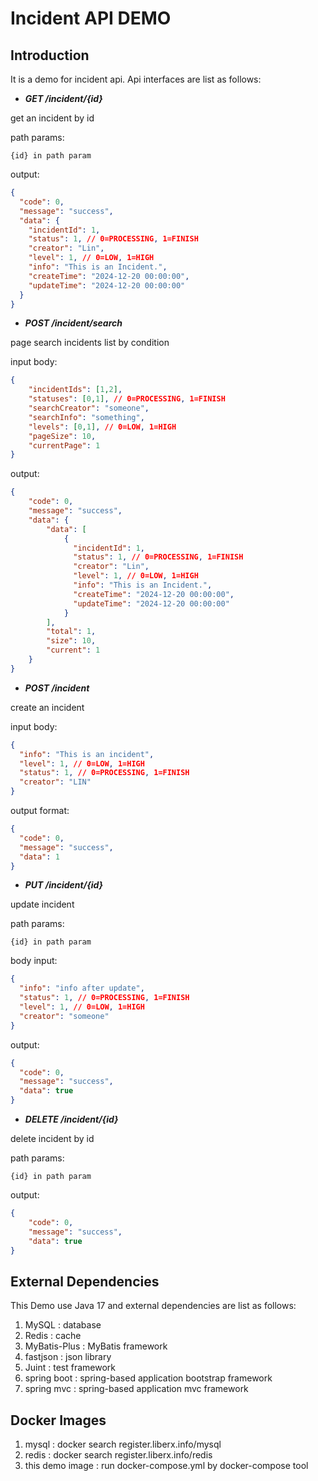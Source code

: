 # Incident API DEMO
## Introduction
It is a demo for incident api. Api interfaces are list as follows:

- <strong><em> GET /incident/{id} </em></strong>

get an incident by id

path params:
```block
{id} in path param
```

output:
```json
{
  "code": 0,
  "message": "success",
  "data": {
    "incidentId": 1,
    "status": 1, // 0=PROCESSING, 1=FINISH
    "creator": "Lin",
    "level": 1, // 0=LOW, 1=HIGH
    "info": "This is an Incident.",
    "createTime": "2024-12-20 00:00:00",
    "updateTime": "2024-12-20 00:00:00"
  }
}
```




- <strong><em> POST /incident/search </em></strong>

page search incidents list by condition

input body:
```json
{
    "incidentIds": [1,2],
    "statuses": [0,1], // 0=PROCESSING, 1=FINISH
    "searchCreator": "someone",
    "searchInfo": "something",
    "levels": [0,1], // 0=LOW, 1=HIGH
    "pageSize": 10,
    "currentPage": 1
}
```

output:
```json
{
    "code": 0,
    "message": "success",
    "data": {
        "data": [
            {
              "incidentId": 1,
              "status": 1, // 0=PROCESSING, 1=FINISH
              "creator": "Lin",
              "level": 1, // 0=LOW, 1=HIGH
              "info": "This is an Incident.",
              "createTime": "2024-12-20 00:00:00",
              "updateTime": "2024-12-20 00:00:00"
            }
        ],
        "total": 1,
        "size": 10,
        "current": 1
    }
}
```

- <strong><em> POST /incident </em></strong>

create an incident

input body:
```json
{
  "info": "This is an incident",
  "level": 1, // 0=LOW, 1=HIGH
  "status": 1, // 0=PROCESSING, 1=FINISH
  "creator": "LIN"
}
```
output format:
```json
{
  "code": 0,
  "message": "success",
  "data": 1
}
```

-  <strong><em> PUT /incident/{id} </em></strong>

update incident

path params:
```block
{id} in path param
```

body input:
```json
{
  "info": "info after update",
  "status": 1, // 0=PROCESSING, 1=FINISH
  "level": 1, // 0=LOW, 1=HIGH
  "creator": "someone"
}
```
output:
```json
{
  "code": 0,
  "message": "success",
  "data": true
}
```

- <strong><em> DELETE /incident/{id} </em></strong>

delete incident by id

path params:
```block
{id} in path param
```

output:
```json
{
    "code": 0,
    "message": "success",
    "data": true
}
```

## External Dependencies
This Demo use Java 17 and external dependencies are list as follows:
1. MySQL : database
2. Redis : cache
3. MyBatis-Plus : MyBatis framework
4. fastjson : json library
5. Juint : test framework
6. spring boot : spring-based application bootstrap framework
7. spring mvc : spring-based application mvc framework
     
## Docker Images
1. mysql : docker search register.liberx.info/mysql
2. redis : docker search register.liberx.info/redis
3. this demo image : run docker-compose.yml by docker-compose tool